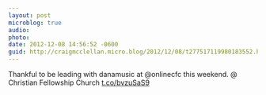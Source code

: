 ```yaml
---
layout: post
microblog: true
audio: 
photo: 
date: 2012-12-08 14:56:52 -0600
guid: http://craigmcclellan.micro.blog/2012/12/08/t277517119980183552.html
---
```

Thankful to be leading with danamusic at @onlinecfc this weekend. @ Christian Fellowship Church [t.co/bvzuSaS9](http://t.co/bvzuSaS9)
